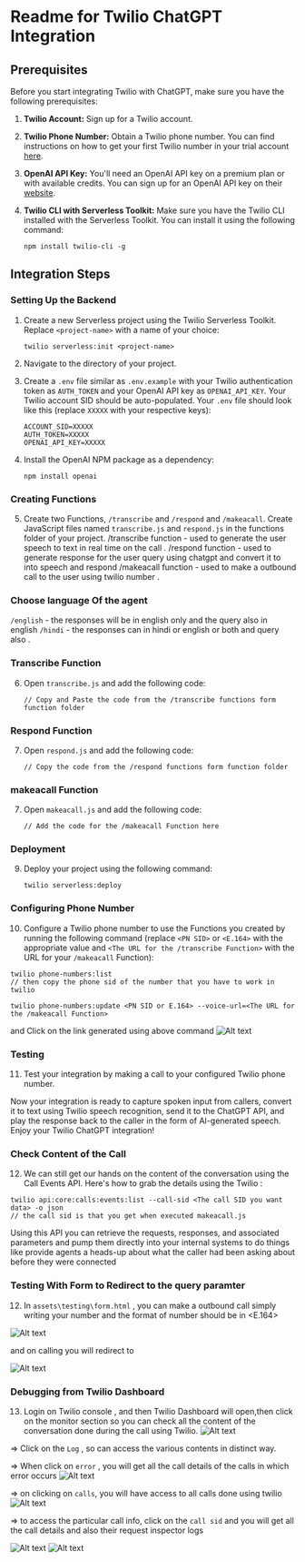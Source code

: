 # Readme for Twilio ChatGPT Integration

## Prerequisites

Before you start integrating Twilio with ChatGPT, make sure you have the following prerequisites:

1. **Twilio Account:** Sign up for a Twilio account. 

2. **Twilio Phone Number:** Obtain a Twilio phone number. You can find instructions on how to get your first Twilio number in your trial account [here](https://www.twilio.com/docs/usage/tutorials/how-to-use-your-free-trial-account#get-your-first-twilio-phone-number).

3. **OpenAI API Key:** You'll need an OpenAI API key on a premium plan or with available credits. You can sign up for an OpenAI API key on their [website](https://beta.openai.com/signup/).

4. **Twilio CLI with Serverless Toolkit:** Make sure you have the Twilio CLI installed with the Serverless Toolkit. You can install it using the following command:

   ```
   npm install twilio-cli -g
   ```

## Integration Steps

### Setting Up the Backend

1. Create a new Serverless project using the Twilio Serverless Toolkit. Replace `<project-name>` with a name of your choice:

   ```
   twilio serverless:init <project-name>
   ```
   
2. Navigate to the directory of your project.

3. Create a `.env` file similar as `.env.example` with your Twilio authentication token as `AUTH_TOKEN` and your OpenAI API key as `OPENAI_API_KEY`. Your Twilio account SID should be auto-populated. Your `.env` file should look like this (replace `XXXXX` with your respective keys):

   ```
   ACCOUNT_SID=XXXXX
   AUTH_TOKEN=XXXXX
   OPENAI_API_KEY=XXXXX
   ```

4. Install the OpenAI NPM package as a dependency:

   ```
   npm install openai
   ```

### Creating Functions

5. Create two Functions, `/transcribe` and `/respond` and `/makeacall`. Create JavaScript files named `transcribe.js` and `respond.js` in the functions folder of your project.
    /transcribe function - used to generate the user speech to text in real time on the call .
    /respond function - used to generate response for the user query  using chatgpt and convert it to into speech and respond
    /makeacall function - used to make a outbound call to the user using twilio number .
   
### Choose language Of the agent
   `/english` - the responses will be in english only and the query also in english
   `/hindi` - the responses can in hindi or english or both and query also . 
    
### Transcribe Function

6. Open `transcribe.js` and add the following code:
     
   ```
   // Copy and Paste the code from the /transcribe functions form function folder
   ```

### Respond Function

7. Open `respond.js` and add the following code:

   ```
   // Copy the code from the /respond functions form function folder
   ```
   
### makeacall Function

7. Open `makeacall.js` and add the following code:

   ```
   // Add the code for the /makeacall Function here
   ```
   
### Deployment

9. Deploy your project using the following command:

   ```
   twilio serverless:deploy
   ```

### Configuring Phone Number

10. Configure a Twilio phone number to use the Functions you created by running the following command (replace `<PN SID>` or `<E.164>` with the appropriate value and `<The URL for the /transcribe Function>` with the URL for your `/makeacall` Function):

   ```
   twilio phone-numbers:list
   // then copy the phone sid of the number that you have to work in twilio
   ```
   ```
   twilio phone-numbers:update <PN SID or E.164> --voice-url=<The URL for the /makeacall Function>
   ```
  
  and Click on the link generated using above command
   ![Alt text](readmeassets/makeacallsid.png)

### Testing

11. Test your integration by making a call to your configured Twilio phone number.

Now your integration is ready to capture spoken input from callers, convert it to text using Twilio speech recognition, send it to the ChatGPT API, and play the response back to the caller in the form of AI-generated speech. Enjoy your Twilio ChatGPT integration!

### Check Content of the Call

12.   We can still get our hands on the content of the conversation using the Call Events API. Here's how to grab the details using the Twilio :

```
twilio api:core:calls:events:list --call-sid <The call SID you want data> -o json
// the call sid is that you get when executed makeacall.js

```



Using this API you can retrieve the requests, responses, and associated parameters and pump them directly into your internal systems to do things like provide agents a heads-up about what the caller had been asking about before they were connected

### Testing With Form to Redirect to the query paramter 
12.  In `assets\testing\form.html` , you can make a outbound call simply writing your number and the format of number should be in <E.164>

  ![Alt text](readmeassets/TestingForm.png)

  and on calling you will redirect to 

  ![Alt text](readmeassets/makeacallsid.png)


### Debugging from Twilio Dashboard

13.  Login on Twilio console , and then Twilio Dashboard will open,then click on the monitor section so you can check all the content of the conversation done during the call using Twilio.
    ![Alt text](readmeassets/Dashboard_main.png)

 => Click on the `Log` , so can access the various contents in distinct way. 
     
 => When click on `error` , you will get all the call details of the calls in which error occurs 
        ![Alt text](readmeassets/Error_logs.png)

 => on clicking on `calls`, you will have access to all calls done using twilio
        ![Alt text](readmeassets/Call_logs.png)
       

 => to access the particular call info, click on the `call sid` and you will get all the call details and also their request inspector logs 

  ![Alt text](readmeassets/Call_Details.png)
  ![Alt text](readmeassets/Request_logs.png)
   
